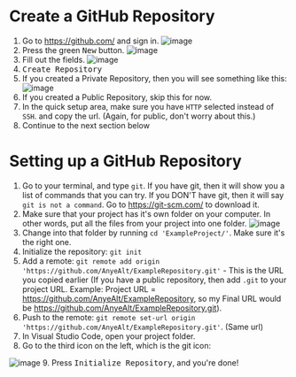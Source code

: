# Create a GitHub Repository
1. Go to https://github.com/ and sign in.
![image](https://user-images.githubusercontent.com/94622154/142441947-07c091e3-05e5-4474-8a30-ad2f674862db.png)
2. Press the green <kbd>New</kbd> button.
![image](https://user-images.githubusercontent.com/94622154/142442603-17c4d28c-fb11-40b0-b143-4112449861b6.png)
3. Fill out the fields.
![image](https://user-images.githubusercontent.com/94622154/142444291-39ec85d4-b0cb-4171-9282-7fd9310e0573.png)
4. <kbd>Create Repository</kbd>
5. If you created a Private Repository, then you will see something like this:
![image](https://user-images.githubusercontent.com/94622154/142445067-fbbc2ea4-5ac9-4f76-9694-e9d4f9ecba0c.png)
6. If you created a Public Repository, skip this for now.
7. In the quick setup area, make sure you have `HTTP` selected instead of `SSH`. and copy the url. (Again, for public, don't worry about this.)
8. Continue to the next section below

# Setting up a GitHub Repository

1. Go to your terminal, and type `git`.
  If you have git, then it will show you a list of commands that you can try.
  If you DON'T have git, then it will say `git is not a command`. 
    Go to https://git-scm.com/ to download it.
2. Make sure that your project has it's own folder on your computer. In other words, put all the files from your project into one folder.
  ![image](https://user-images.githubusercontent.com/94622154/142440550-2f117a3b-9ca2-4b81-bc74-2ec3cb4b7169.png)
3. Change into that folder by running `cd 'ExampleProject/'`. Make sure it's the right one.
4. Initialize the repository: `git init`
5. Add a remote: `git remote add origin 'https://github.com/AnyeAlt/ExampleRepository.git'` - This is the URL you copied earlier (If you have a public repository, then add `.git` to your project URL. Example: Project URL = https://github.com/AnyeAlt/ExampleRepository, so my Final URL would be https://github.com/AnyeAlt/ExampleRepository.git).
6. Push to the remote: `git remote set-url origin 'https://github.com/AnyeAlt/ExampleRepository.git'`. (Same url)
7. In Visual Studio Code, open your project folder.
8. Go to the third icon on the left, which is the git icon:

![image](https://user-images.githubusercontent.com/94622154/142453929-0c8cfd07-9671-439a-9203-cbf54f23d160.png)
9. Press <kbd>Initialize Repository</kbd>, and you're done!
